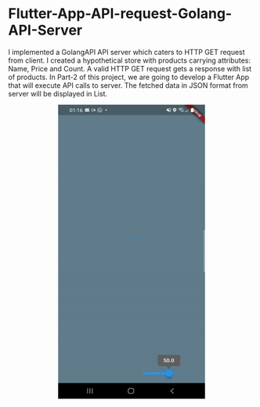 # Flutter-App-API-request-Golang-API-Server
 I implemented a GolangAPI API server which caters to HTTP GET request from client. I created a hypothetical store with products carrying  attributes: Name, Price and Count. A valid HTTP GET  request gets a response with list of products.  In Part-2 of this project, we are going to develop a  Flutter App that will execute API calls to server. The fetched data in JSON format from server will be  displayed in List.  
 
 <p align="center">
   <img width="300" height="600" src="web/GolangFlutter.gif">
</p>
